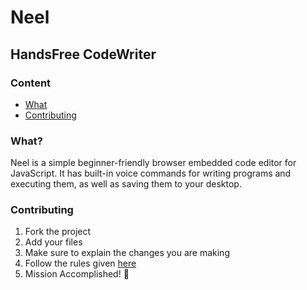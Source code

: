# Neel

## HandsFree CodeWriter

### Content
- [What](#what)
- [Contributing](#contributing)

### What?
Neel is a simple beginner-friendly browser embedded code editor for JavaScript. It has built-in voice commands for writing programs and executing them, as well as saving them to your desktop. 

### Contributing

1) Fork the project
2) Add your files
3) Make sure to explain the changes you are making
4) Follow the rules given [here](https://github.com/Bhav3shsingh/neel/blob/main/CONTRIBUTING.md)
5) Mission Accomplished! :tada:






